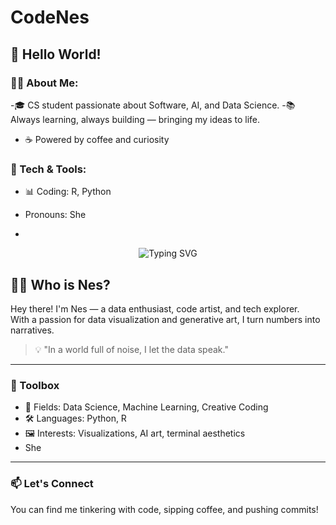# CodeNes

## 👋 Hello World!
### 🙋‍♀️ About Me:
-🎓 CS student passionate about Software, AI, and Data Science.
-📚 Always learning, always building — bringing my ideas to life.
- ☕ Powered by coffee and curiosity
  

### 🔧 Tech & Tools:
- 📊 Coding: R, Python  
- Pronouns: She

- <!-- Geniş terminal havası: siyah zemin, yeşil yazı, esprili satırlar -->
<p align="center">
  <img src="https://readme-typing-svg.demolab.com?font=Fira+Code&size=28&duration=3000&pause=1000&color=00FF00&background=000000&center=true&vCenter=true&width=1000&height=150&lines=Hello%2C+Git+Universe!;I+am+Nes+%F0%9F%92%BB;Code%2C+Visualize%2C+Repeat.;Welcome+to+my+terminal+playground." alt="Typing SVG" />
</p>

## 👩‍💻 Who is Nes?

Hey there! I'm Nes — a data enthusiast, code artist, and tech explorer.  
With a passion for data visualization and generative art, I turn numbers into narratives.

> 💡 "In a world full of noise, I let the data speak."

---

### 🔧 Toolbox
- 🧠 Fields: Data Science, Machine Learning, Creative Coding  
- 🛠️ Languages: Python, R  
- 🖼️ Interests: Visualizations, AI art, terminal aesthetics  
- She

---

### 📫 Let's Connect
You can find me tinkering with code, sipping coffee, and pushing commits!
